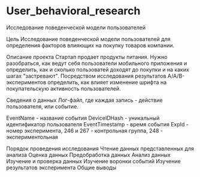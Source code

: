 # User_behavioral_research
Исследование поведенческой модели пользователей

Цель
Исследование поведенческой модели пользователей для определения факторов влияющих на покупку товаров компании.

Описание проекта
Стартап продает продукты питания. Нужно разобраться, как ведут себя пользователи мобильного приложения и определить, как и сколько пользоватей доходят до покупки и на каких шагах "застревают".
Посредством исследования результатов А/А/В-экспериментов определить, как влияет изменение шрифта на покупательскую активность пользователей.

Сведения о данных
Лог-файл, где каждая запись - действие пользователя, или событие.

EventName - название события
DeviceIDHash - уникальный идентификатор пользователя
EventTimestamp - время события
ExpId - номер эксперимента, 246 и 267 - контрольная группа, 248 - экспериментольная

Порядок проведения исследования
Чтение данных представленных для анализа
Оценка данных
Предобработка данных
Анализ данных
Изучение и проверка данных
Изучение воронки событий
Изучение результатов эксперимента
Общие выводы

